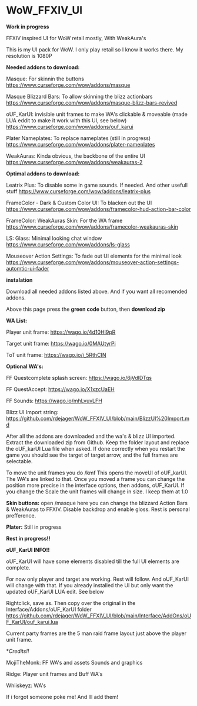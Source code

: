 # WoW_FFXIV_UI

****Work in progress****


FFXIV inspired UI for WoW retail mostly, With WeakAura's

This is my UI pack for WoW. I only play retail so I know it works there. My resolution is 1080P

**Needed addons to download:**

Masque: For skinnin the buttons
https://www.curseforge.com/wow/addons/masque

Masque Blizzard Bars: To allow skinning the blizz actionbars
https://www.curseforge.com/wow/addons/masque-blizz-bars-revived

oUF_KarUI: invisible unit frames to make WA's clickable & moveable (made LUA eddit to make it work with this UI, see below)
https://www.curseforge.com/wow/addons/ouf_karui

Plater Nameplates: To replace nameplates (still in progress)
https://www.curseforge.com/wow/addons/plater-nameplates

WeakAuras: Kinda obvious, the backbone of the entire UI
https://www.curseforge.com/wow/addons/weakauras-2


**Optimal addons to download:**

Leatrix Plus: To disable some in game sounds. If needed. And other usefull stuff
https://www.curseforge.com/wow/addons/leatrix-plus

FrameColor - Dark & Custom Color UI: To blacken out the UI
https://www.curseforge.com/wow/addons/framecolor-hud-action-bar-color

FrameColor: WeakAuras Skin: For the WA frame
https://www.curseforge.com/wow/addons/framecolor-weakauras-skin

LS: Glass: Minimal looking chat window
https://www.curseforge.com/wow/addons/ls-glass

Mouseover Action Settings: To fade out UI elements for the minimal look
https://www.curseforge.com/wow/addons/mouseover-action-settings-automtic-ui-fader


**instalation**

Download all needed addons listed above. And if you want all recomended addons.

Above this page press the **green code** button, then **download zip**

**WA List:**

Player unit frame: https://wago.io/4d10HI9pR

Target unit frame: https://wago.io/0MAUtyrPi

ToT unit frame: https://wago.io/i_5RthCIN

**Optional WA's:**

FF Questcomplete splash screen: https://wago.io/6jVdlDTqs

FF QuestAccept: https://wago.io/X1xzcUaEH

FF Sounds: https://wago.io/mhLvuvLFH



Blizz UI Import string: https://github.com/rdejager/WoW_FFXIV_UI/blob/main/BlizzUI%20Import.md


After all the addons are downloaded and the wa's & blizz UI imported. Extract the downloaded zip from Github. Keep the folder layout and replace the oUF_karUI Lua file when asked. If done correctly when you restart the game you should see the target of target arrow, and the full frames are selectable. 

To move the unit frames you do /kmf  This opens the moveUI of oUF_karUI. The WA's are linked to that. Once you moved a frame you can change the position more precise in the interface options, then addons, oUF_KarUI.
If you change the Scale the unit frames will change in size. I keep them at 1.0

**Skin buttons:** open /masque here you can change the blizzard Action Bars & WeakAuras to FFXIV. Disable backdrop and enable gloss. Rest is personal prefference.

**Plater:** Still in progress


**Rest in progress!!**

**oUF_KarUI INFO!!**

oUF_KarUI will have some elements disabled till the full UI elements are complete. 

For now only player and target are working. Rest will follow. And oUF_KarUI will change with that.
If you already installed the UI but only want the updated oUF_KarUI LUA edit. See below

Rightclick, save as. Then copy over the original in the Interface/Addons/oUF_KarUI folder
https://github.com/rdejager/WoW_FFXIV_UI/blob/main/Interface/AddOns/oUF_KarUI/ouf_karui.lua

Current party frames are the 5 man raid frame layout just above the player unit frame.

**Credits!!*

MojiTheMonk: FF WA's and assets Sounds and graphics

Ridge: Player unit frames and Buff WA's

Whiiskeyz: WA's 

If i forgot someone poke me! And Ill add them!








